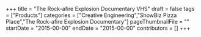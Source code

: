 +++
title = "The Rock-afire Explosion Documentary VHS"
draft = false
tags = ["Products"]
categories = ["Creative Engineering","ShowBiz Pizza Place","The Rock-afire Explosion Documentary"]
pageThumbnailFile = ""
startDate = "2015-00-00"
endDate = "2015-00-00"
contributors = []
+++
